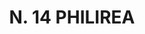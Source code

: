 ---
title: "N. 14 PHILIREA"
plant-name: "N. 14"
plant-number: "014"
plant-xml: "/assets/xml/plant014.xml"
plant-img1: "/assets/img/plant014_verso.jpg"
plant-img2: "/assets/img/plant014.jpg"
plant-title: "N. 14 PHILIREA"
plant-taxon-link: "http://www.worldfloraonline.org/taxon/wfo-4000029227"
plant-taxon-link: "[Phyllirea L.?]"
layout: single-xml
---